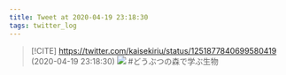 ```yaml
---
title: Tweet at 2020-04-19 23:18:30
tags: twitter_log
---
```


> [!CITE] https://twitter.com/kaisekiriu/status/1251877840699580419 (2020-04-19 23:18:30)
> ![](https://twitter.com/kaisekiriu/status/1251877840699580419)
> #どうぶつの森で学ぶ生物
